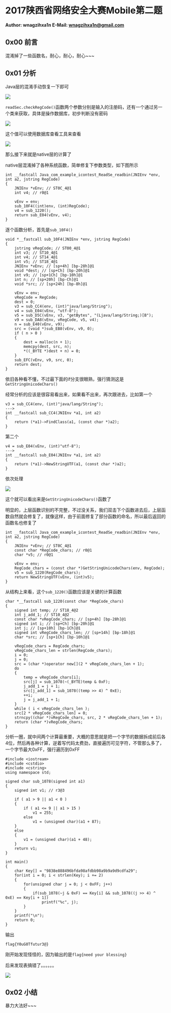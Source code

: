 # 2017陕西省网络安全大赛Mobile第二题

**Author: wnagzihxa1n
E-Mail: wnagzihxa1n@gmail.com**

## 0x00 前言
混淆掉了一些函数名，耐心，耐心，耐心~~~

## 0x01 分析
Java层的混淆手动恢复一下即可

![](Image/1.png)

`readSec.checkRegCode()`函数两个参数分别是输入的注册码，还有一个通过另一个类来获取，具体是操作数据库，初步判断没有密码

![](Image/2.png)

这个值可以使用数据库查看工具来查看

![](Image/3.png)

那么接下来就是native层的计算了

native层混淆掉了各种系统函数，简单修复下参数类型，如下图所示
```
int __fastcall Java_com_example_icontest_ReadSe_readbin(JNIEnv *env, int a2, jstring RegCode)
{
    JNIEnv *vEnv; // ST0C_4@1
    int v4; // r0@1

    vEnv = env;
    sub_10F4((int)env, (int)RegCode);
    v4 = sub_1220();
    return sub_E04(vEnv, v4);
}
```

逐个函数分析，首先是`sub_10F4()`
```
void *__fastcall sub_10F4(JNIEnv *env, jstring RegCode)
{
    jstring vRegCode; // ST00_4@1
    int v3; // ST10_4@1
    int v4; // ST14_4@1
    int v5; // ST18_4@1
    JNIEnv *vEnv; // [sp+4h] [bp-28h]@1
    void *dest; // [sp+Ch] [bp-20h]@1
    int v9; // [sp+1Ch] [bp-10h]@1
    int n; // [sp+20h] [bp-Ch]@1
    void *src; // [sp+24h] [bp-8h]@1

    vEnv = env;
    vRegCode = RegCode;
    dest = 0;
    v3 = sub_CC4(env, (int)"java/lang/String");
    v4 = sub_E04(vEnv, "utf-8");
    v5 = sub_D5C(vEnv, v3, "getBytes", "(Ljava/lang/String;)[B");
    v9 = sub_DA8(vEnv, vRegCode, v5, v4);
    n = sub_E40(vEnv, v9);
    src = (void *)sub_EB8(vEnv, v9, 0);
    if ( n > 0 )
    {
        dest = malloc(n + 1);
        memcpy(dest, src, n);
        *((_BYTE *)dest + n) = 0;
    }
    sub_EFC(vEnv, v9, src, 0);
    return dest;
}
```

依旧各种看不懂，不过最下面的if分支很眼熟，强行猜测这是`GetStringUnicodeChars()`

经常分析的应该是很容易看出来，如果看不出来，再次跟进去，比如第一个
```
v3 = sub_CC4(env, (int)"java/lang/String");
--->
int __fastcall sub_CC4(JNIEnv *a1, int a2)
{
    return (*a1)->FindClass(a1, (const char *)a2);
}
```

第二个
```
v4 = sub_E04(vEnv, (int)"utf-8");
--->
int __fastcall sub_E04(JNIEnv *a1, int a2)
{
    return (*a1)->NewStringUTF(a1, (const char *)a2);
}
```

依次处理

![](Image/4.png)

这个就可以看出来是`GetStringUnicodeChars()`函数了

明显的，上层函数识别的不完整，不过没关系，我们双击下个函数进去后，上层函数自然就会修复了，就像这样，由于前面修复了部分函数的命名，所以最后返回的函数名也修复了
```
int __fastcall Java_com_example_icontest_ReadSe_readbin(JNIEnv *env, int a2, jstring RegCode)
{
    JNIEnv *vEnv; // ST0C_4@1
    const char *RegCode_chars; // r0@1
    char *v5; // r0@1

    vEnv = env;
    RegCode_chars = (const char *)GetStringUnicodeChars(env, RegCode);
    v5 = sub_1220(RegCode_chars);
    return NewStringUTF(vEnv, (int)v5);
}
```

从结构上来看，这个`sub_1220()`函数应该是关键的计算函数
```
char *__fastcall sub_1220(const char *RegCode_chars)
{
    signed int temp; // ST18_4@2
    int j_add_1; // ST10_4@2
    const char *vRegCode_chars; // [sp+4h] [bp-28h]@1
    signed int i; // [sp+Ch] [bp-20h]@1
    int j; // [sp+10h] [bp-1Ch]@1
    signed int vRegCode_chars_len; // [sp+14h] [bp-18h]@1
    char *src; // [sp+1Ch] [bp-10h]@1

    vRegCode_chars = RegCode_chars;
    vRegCode_chars_len = strlen(RegCode_chars);
    i = 0;
    j = 0;
    src = (char *)operator new[](2 * vRegCode_chars_len + 1);
    do
    {
        temp = vRegCode_chars[i];
        src[j] = sub_1078(~(_BYTE)temp & 0xF);
        j_add_1 = j + 1;
        src[j_add_1] = sub_1078((temp >> 4) ^ 0xE);
        ++i;
        j = j_add_1 + 1;
    }
    while ( i < vRegCode_chars_len );
    src[2 * vRegCode_chars_len] = 0;
    strncpy((char *)vRegCode_chars, src, 2 * vRegCode_chars_len + 1);
    return (char *)vRegCode_chars;
}
```

分析一圈，就中间两个计算最重要，大概的意思就是把一个字节的数据拆成前后各4位，然后再各种计算，逆着写代码太费劲，直接遍历可见字符，不管那么多了，一个字节最大0xFF，强行遍历到0xFF
```
#include <iostream>
#include <cstdio>
#include <cstring>
using namespace std;

signed char sub_1078(signed int a1)
{
    signed int v1; // r3@3

    if ( a1 > 9 || a1 < 0 )
    {
        if ( a1 <= 9 || a1 > 15 )
            v1 = 255;
        else
            v1 = (unsigned char)(a1 + 87);
    }
    else
    {
        v1 = (unsigned char)(a1 + 48);
    }
    return v1;
}

int main()
{
    char Key[] = "9838e888496bfda98afdbb98a9b9a9d9cdfa29";
    for(int i = 0; i < strlen(Key); i += 2)
    {
        for(unsigned char j = 0; j < 0xFF; j++)
        {
            if(sub_1078(~j & 0xF) == Key[i] && sub_1078((j >> 4) ^ 0xE) == Key[i + 1])
                printf("%c", j);
        }
    }
    printf("\n");
    return 0;
}
```

输出
```
flag{Y0uG0Tfutur3@}
```

刚开始发现怪怪的，因为输出的是`flag{need your blessing}`

后来发现表搞错了。。。。。。

![](Image/5.png)

## 0x02 小结
暴力大法好~~~


